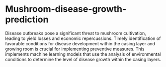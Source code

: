 # Mushroom-disease-growth-prediction

Disease outbreaks pose a significant threat to mushroom cultivation, leading to yield losses and economic
repercussions. Timely identification of favorable conditions for disease development within the casing layer and
growing room is crucial for implementing preventive measures. This implements machine learning
models that use the analysis of environmental conditions to determine the level of disease growth within
the casing layers.

